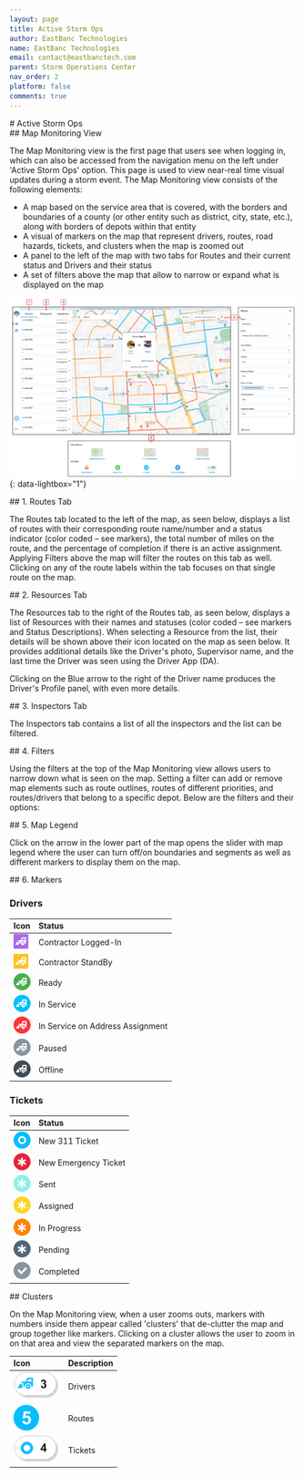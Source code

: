 ```yaml
---
layout: page
title: Active Storm Ops
author: EastBanc Technologies
name: EastBanc Technologies
email: contact@eastbanctech.com
parent: Storm Operations Center
nav_order: 2
platform: false
comments: true
---
```


<section id="Active-Storm-Ops" markdown="1">
# Active Storm Ops

<section id="Map-Monitoring-View" markdown="1">
## Map Monitoring View

The Map Monitoring view is the first page that users see when logging in, which can also be accessed from the navigation menu on the left under 'Active Storm Ops' option. This page is used to view near-real time visual updates during a storm event. The Map Monitoring view consists of the following elements:

  * A map based on the service area that is covered, with the borders and boundaries of a county (or other entity such as district, city, state, etc.), along with borders of depots within that entity
  * A visual of markers on the map that represent drivers, routes, road hazards, tickets, and clusters when the map is zoomed out
  * A panel to the left of the map with two tabs for Routes and their current status and Drivers and their status
  * A set of filters above the map that allow to narrow or expand what is displayed on the map

  ![Map Monitoring View](/images/soc/soc-active-storm-ops/map-monitoring-view.png){: data-lightbox="1"}

<section id="Routes-Tab" markdown="1">
## 1. Routes Tab

The Routes tab located to the left of the map, as seen below, displays a list of routes with their corresponding route name/number and a status indicator (color coded – see markers), the total number of miles on the route, and the percentage of completion if there is an active assignment. Applying Filters above the map will filter the routes on this tab as well. Clicking on any of the route labels within the tab focuses on that single route on the map.

</section>


<section id="Resources-Tab" markdown="1">
## 2. Resources Tab

The Resources tab to the right of the Routes tab, as seen below, displays a list of Resources with their names and statuses (color coded – see markers and Status Descriptions). When selecting a Resource from the list, their details will be shown above their icon located on the map as seen below. It provides additional details like the Driver's photo, Supervisor name, and the last time the Driver was seen using the Driver App (DA). 

Clicking on the Blue arrow to the right of the Driver name produces the Driver's Profile panel, with even more details.

</section>

<section id="Resources-Tab" markdown="1">
## 3. Inspectors Tab

The Inspectors tab contains a list of all the inspectors and the list can be filtered.
</section>

<section id="Filters" markdown="1">
## 4. Filters

Using the filters at the top of the Map Monitoring view allows users to narrow down what is seen on the map. Setting a filter can add or remove map elements such as route outlines, routes of different priorities, and routes/drivers that belong to a specific depot. Below are the filters and their options:
</section>

<section id="Map-Legend" markdown="1">
## 5. Map Legend

Click on the arrow in the lower part of the map opens the slider with map legend where the user can turn off/on boundaries and segments as well as different markers to display them on the map.
</section>

<section id="Markers" markdown="1">
## 6. Markers

### Drivers

| Icon | Status | 
|:-|:---|
| ![1-contractor-loggedin](/images/soc/soc-active-storm-ops/drivers/1-contractor-loggedin.png) | Contractor Logged-In |
| ![2-contractor-standby](/images/soc/soc-active-storm-ops/drivers/2-contractor-standby.png) | Contractor StandBy|
| ![3-ready](/images/soc/soc-active-storm-ops/drivers/3-ready.png) | Ready |
| ![4-in-service](/images/soc/soc-active-storm-ops/drivers/4-in-service.png) | In Service |
| ![5-in-service-address](/images/soc/soc-active-storm-ops/drivers/5-in-service-address.png) | In Service on Address Assignment |
| ![6-paused](/images/soc/soc-active-storm-ops/drivers/6-paused.png) | Paused |
| ![7-offline](/images/soc/soc-active-storm-ops/drivers/7-offline.png) | Offline |

### Tickets

| Icon | Status | 
|:-----|:-------|
| ![1-new-311-ticket](/images/soc/soc-active-storm-ops/tickets/1-new-311-ticket.png) | New 311 Ticket |
| ![2-new-emergency-ticket](/images/soc/soc-active-storm-ops/tickets/2-new-emergency-ticket.png) | New Emergency Ticket |
| ![3-ticket_sent](/images/soc/soc-active-storm-ops/tickets/3-ticket_sent.png) | Sent |
| ![4-ticket_assigned](/images/soc/soc-active-storm-ops/tickets/4-ticket_assigned.png) | Assigned |
| ![5-ticket_inprogress](/images/soc/soc-active-storm-ops/tickets/5-ticket_inprogress.png) | In Progress |
| ![6-ticket_pending](/images/soc/soc-active-storm-ops/tickets/6-ticket_pending.png) | Pending |
| ![7-ticket_completed](/images/soc/soc-active-storm-ops/tickets/7-ticket_completed.png) | Completed |

</section>

<section id="Clusters" markdown="1">
## Clusters

On the Map Monitoring view,  when a user zooms outs, markers with numbers inside them appear called 'clusters' that de-clutter the map and group together like markers. Clicking on a cluster allows the user to zoom in on that area and view the separated markers on the map.

| Icon | Description | 
|:---|:---|
| ![drivers](/images/soc/soc-active-storm-ops/clusters/1-drivers.png) | Drivers |
| ![routes](/images/soc/soc-active-storm-ops/clusters/2-routes.png) | Routes |
| ![tickets](/images/soc/soc-active-storm-ops/clusters/3-tickets.png) | Tickets |

</section>
</section>
